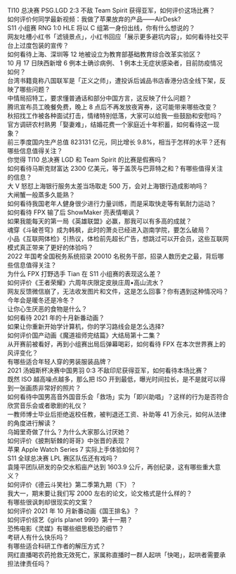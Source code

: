 TI10 总决赛 PSG.LGD 2:3 不敌 Team Spirit 获得亚军，如何评价这场比赛？  
如何评价何同学最新视频：我做了苹果放弃的产品——AirDesk?  
S11 小组赛 RNG 1:0 HLE 将以 C 组第一身份出线，你有什么想说的？  
网友吐槽小红书「滤镜景点」，小红书回应「展示更多避坑内容」，如何看待社交平台上过度包装的宣传？  
如何看待上海、深圳等 12 地被设立为教育部基础教育综合改革实验区？  
10 月 17 日陕西新增 6 例本土确诊病例、 1 例本土无症状感染者，目前防疫情况如何？  
台湾书籍竟称八国联军是「正义之师」，遭投诉后诚品书店香港分店全线下架，反映了哪些问题？  
中情局招特工，要求懂普通话和部分中国方言，这反映了什么问题？  
腾讯宣布员工晚餐免费，晚上 8 点后不再发放夜宵券，这可能带来哪些改变？  
秋招找工作被各种面试打击，情绪特别低落，大家可以给我一些鼓励和安慰吗？  
官方调研农村熟男「娶妻难」，结婚花费一个家庭近十年积蓄，如何看待这一现象？  
前三季度国内生产总值 823131 亿元，同比增长 9.8%，相当于怎样的水平？还有哪些信息值得关注？  
你觉得 TI10 总决赛 LGD 和 Team Spirit 的比赛是假赛吗？  
如何看待马斯克财富达 2300 亿美元，等于盖茨与巴菲特之和？有哪些值得关注的信息？  
大 V 怒怼上海银行服务太差当场取走 500 万，会对上海银行造成影响吗？  
大闸蟹一般蒸多久能熟？  
如何看待我国老年人健身很少进行力量训练，而是采取快走等有氧耐力运动？  
如何看待 FPX 输了后 ShowMaker 亮表情嘲讽？  
如果我能每天的第一局《英雄联盟》必赢，那我可以有多高的成就？  
魂穿《斗破苍穹》成为韩枫，此时的萧炎已经进入迦南学院，要怎么破局？  
小品《互联网体检》引热议，体检前先超长广告，想跳过可以开会员，这些互联网模式真正带来了更好的体验吗？  
2022 年国考全国税务系统招录 20010 名税务干部，招录人数历史之最，背后哪些信息值得关注？  
为什么 FPX 打野选手 Tian 在 S11 小组赛的表现这么差？  
如何评价《王者荣耀》六周年庆限定皮肤庄周•高山流水？  
网友反馈微信崩了，无法收发图片和文件，这是怎么回事？你有遇到这种情况吗？  
今年会是暖冬还是冷冬？  
让你心生厌恶的食物是什么？  
如何看待 2021 年的十月新番动画？  
如果让你重新开始学计算机，你的学习路线会是怎么选择?  
如何评价国产动画《魔道祖师完结篇》大结局第十二集？  
从开赛前被看好，再到小组赛出局后弹幕喝彩，如何看待 FPX 在本次世界赛上的风评变化？  
有哪些适合年轻人穿的男装服装品牌？  
2021 汤姆斯杯决赛中国男羽 0:3 不敌印尼获得亚军，如何看待本场比赛？  
既然 ISO 越高噪点越多，那么把 ISO 开到最低，曝光时间拉长，是不是就可以得到一张画质非常好的照片？  
如何看待中国男高音外国音乐会「救场」实为「即兴助唱」？这样的行为是否符合欣赏音乐会或者歌剧的礼仪？  
一教师博士毕业后拒绝返校任教，被判退还工资、补助等 41 万余元，如何从法律的角度进行解读？  
乌姆里奇做了什么？为什么大家那么讨厌她？  
如何评价《披荆斩棘的哥哥》中张晋的表现？  
苹果 Apple Watch Series 7 实际上手体验如何？  
S11 全球总决赛 LPL 赛区队伍还有戏吗？  
袁隆平团队研发的杂交水稻亩产达到 1603.9 公斤，再创纪录，这有哪些重大意义？  
如何评价《德云斗笑社》第二季第九期（下）？  
我大一，期末要让我们写 2000 左右的论文，论文格式是什么样的？  
有哪些很讽刺却很现实的文案？  
如何评价 2021 年 10 月新番动画《国王排名》？  
如何评价综艺《girls planet 999》第十一期？  
恐怖电影《灵媒》有哪些细思极恐的细节？  
考研人有什么快乐吗？  
有哪些适合科研工作者的解压方式？  
网红直播喝农药抢救无效死亡，家属称直播时一群人起哄「快喝」，起哄者需要承担法律责任吗？  
